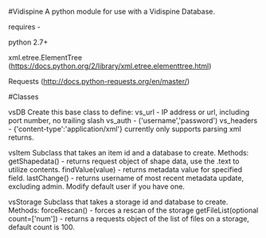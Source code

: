 #Vidispine
A python module for use with a Vidispine Database.

requires -

python 2.7+

xml.etree.ElementTree (https://docs.python.org/2/library/xml.etree.elementtree.html)

Requests (http://docs.python-requests.org/en/master/)

#Classes

vsDB 
Create this base class to define:
	vs_url - IP address or url, including port number, no trailing slash
	vs_auth - ('username','password')
	vs_headers - {'content-type':'application/xml'} currently only supports parsing xml returns.

vsItem
Subclass that takes an item id and a database to create. 
Methods:
	getShapedata() - returns request object of shape data, use the .text to utilize contents.
	findValue(value) - returns metadata value for specified field.
	lastChange() - returns username of most recent metadata update, excluding admin. Modify default user if you have one.

vsStorage
Subclass that takes a storage id and database to create.
Methods:
	forceRescan() - forces a rescan of the storage
	getFileList(optional count=['num']) - returns a requests object of the list of files on a storage, default count is 100.